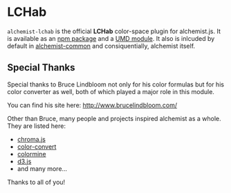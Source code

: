 LCHab
===

`alchemist-lchab` is the official **LCHab** color-space plugin for alchemist.js. It is
available as an [npm package][] and a [UMD module][]. It also is inlcuded by
default in [alchemist-common][] and consiquentially, alchemist itself.

[npm package]: https://www.npmjs.com/package/alchemist-lchab
[UMD Module]: /dist/
[alchemist-common]: https://www.npmjs.com/package/alchemist-common

Special Thanks
--------------

Special thanks to Bruce Lindbloom not only for his color formulas
but for his color converter as well, both of which played a major
role in this module.

You can find his site here:
http://www.brucelindbloom.com/

Other than Bruce, many people and projects inspired alchemist as a whole. They
are listed here:

- [chroma.js](https://github.com/gka/chroma.js)
- [color-convert](https://github.com/harthur/color-convert)
- [colormine](https://github.com/colormine/colormine)
- [d3.js](https://github.com/mbostock/d3/wiki/Colors)
- and many more...

Thanks to all of you!
